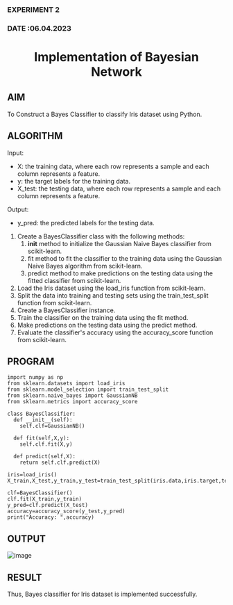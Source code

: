 ### EXPERIMENT 2
### DATE :06.04.2023			
# <p align="center"> Implementation of Bayesian Network </P>

## AIM
To Construct a Bayes Classifier to classify Iris dataset using Python.
## ALGORITHM
Input: 
- X: the training data, where each row represents a sample and each column represents a feature.
- y: the target labels for the training data.
- X_test: the testing data, where each row represents a sample and each column represents a feature.

Output:
- y_pred: the predicted labels for the testing data.

1. Create a BayesClassifier class with the following methods:
   1. __init__ method to initialize the Gaussian Naive Bayes classifier from scikit-learn.
   2. fit method to fit the classifier to the training data using the Gaussian Naive Bayes algorithm from scikit-learn.
   3. predict method to make predictions on the testing data using the fitted classifier from scikit-learn.
2. Load the Iris dataset using the load_iris function from scikit-learn.
3. Split the data into training and testing sets using the train_test_split function from scikit-learn.
4. Create a BayesClassifier instance.
5. Train the classifier on the training data using the fit method.
6. Make predictions on the testing data using the predict method.
7. Evaluate the classifier's accuracy using the accuracy_score function from scikit-learn.

## PROGRAM
```python3
import numpy as np
from sklearn.datasets import load_iris
from sklearn.model_selection import train_test_split
from sklearn.naive_bayes import GaussianNB
from sklearn.metrics import accuracy_score

class BayesClassifier:
  def __init__(self):
    self.clf=GaussianNB()
  
  def fit(self,X,y):
    self.clf.fit(X,y)

  def predict(self,X):
    return self.clf.predict(X)
  
iris=load_iris()
X_train,X_test,y_train,y_test=train_test_split(iris.data,iris.target,test_size=0.3,random_state=38)

clf=BayesClassifier()
clf.fit(X_train,y_train)
y_pred=clf.predict(X_test)
accuracy=accuracy_score(y_test,y_pred)
print("Accuracy: ",accuracy)
```

## OUTPUT
![image](https://user-images.githubusercontent.com/65499285/230391925-576f0532-c376-4cfc-819f-99e3eaf8b551.png)

## RESULT
Thus, Bayes classifier for Iris dataset is implemented successfully.
